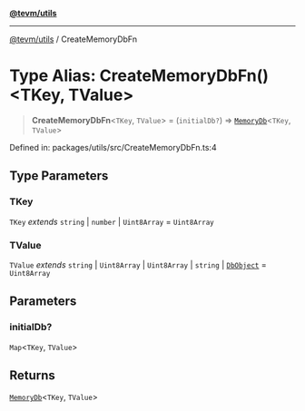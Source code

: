 [**@tevm/utils**](../README.md)

***

[@tevm/utils](../globals.md) / CreateMemoryDbFn

# Type Alias: CreateMemoryDbFn()\<TKey, TValue\>

> **CreateMemoryDbFn**\<`TKey`, `TValue`\> = (`initialDb?`) => [`MemoryDb`](MemoryDb.md)\<`TKey`, `TValue`\>

Defined in: packages/utils/src/CreateMemoryDbFn.ts:4

## Type Parameters

### TKey

`TKey` *extends* `string` \| `number` \| `Uint8Array` = `Uint8Array`

### TValue

`TValue` *extends* `string` \| `Uint8Array` \| `Uint8Array` \| `string` \| [`DbObject`](DbObject.md) = `Uint8Array`

## Parameters

### initialDb?

`Map`\<`TKey`, `TValue`\>

## Returns

[`MemoryDb`](MemoryDb.md)\<`TKey`, `TValue`\>
